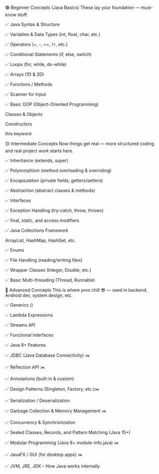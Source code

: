 🟢 Beginner Concepts (Java Basics)
These lay your foundation — must-know stuff.

✅ Java Syntax & Structure

✅ Variables & Data Types (int, float, char, etc.)

✅ Operators (+, -, ==, !=, etc.)

✅ Conditional Statements (if, else, switch)

✅ Loops (for, while, do-while)

✅ Arrays (1D & 2D)

✅ Functions / Methods

✅ Scanner for Input

✅ Basic OOP (Object-Oriented Programming)

Classes & Objects

Constructors

this keyword

🟡 Intermediate Concepts
Now things get real — more structured coding and real project work starts here.

✅ Inheritance (extends, super)

✅ Polymorphism (method overloading & overriding)

✅ Encapsulation (private fields, getters/setters)

✅ Abstraction (abstract classes & methods)

✅ Interfaces

✅ Exception Handling (try-catch, throw, throws)

✅ final, static, and access modifiers

✅ Java Collections Framework

ArrayList, HashMap, HashSet, etc.

✅ Enums

✅ File Handling (reading/writing files)

✅ Wrapper Classes (Integer, Double, etc.)

✅ Basic Multi-threading (Thread, Runnable)

🔴 Advanced Concepts
This is where pros chill 😎 — used in backend, Android dev, system design, etc.

✅ Generics (<T>)   

✅ Lambda Expressions

✅ Streams API

✅ Functional Interfaces

✅ Java 8+ Features

✅ JDBC (Java Database Connectivity)  ✂️

✅ Reflection API   ✂️

✅ Annotations (built-in & custom)   

✅ Design Patterns (Singleton, Factory, etc.)✂️

✅ Serialization / Deserialization

✅ Garbage Collection & Memory Management  ✂️

✅ Concurrency & Synchronization  

✅ Sealed Classes, Records, and Pattern Matching (Java 15+)  

✅ Modular Programming (Java 9+ module-info.java)  ✂️

✅ JavaFX / GUI (for desktop apps)  ✂️

✅ JVM, JRE, JDK – How Java works internally

